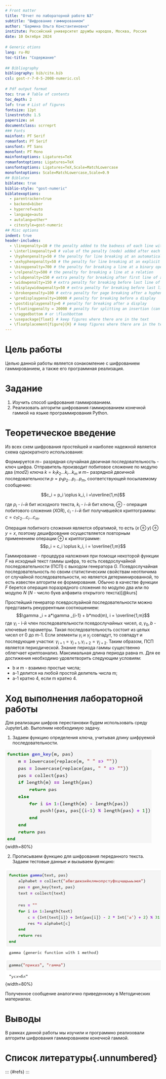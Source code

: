 ```yaml
---
# Front matter
title: "Отчет по лабораторной работе №3"
subtitle: "Шифрование гаммированием"
author: "Бармина Ольга Константиновна"
institute: Российский университет дружбы народов, Москва, Россия
date: 10 Октября 2024

# Generic otions
lang: ru-RU
toc-title: "Содержание"

## Bibliography
bibliography: bib/cite.bib
csl: gost-r-7-0-5-2008-numeric.csl

# Pdf output format
toc: true # Table of contents
toc_depth: 2
lof: true # List of figures
fontsize: 12pt
linestretch: 1.5
papersize: a4
documentclass: scrreprt
### Fonts
mainfont: PT Serif
romanfont: PT Serif
sansfont: PT Sans
monofont: PT Mono
mainfontoptions: Ligatures=TeX
romanfontoptions: Ligatures=TeX
sansfontoptions: Ligatures=TeX,Scale=MatchLowercase
monofontoptions: Scale=MatchLowercase,Scale=0.9
## Biblatex
biblatex: true
biblio-style: "gost-numeric"
biblatexoptions:
  - parentracker=true
  - backend=biber
  - hyperref=auto
  - language=auto
  - autolang=other*
  - citestyle=gost-numeric
## Misc options
indent: true
header-includes:
  - \linepenalty=10 # the penalty added to the badness of each line within a paragraph (no associated penalty node) Increasing the value makes tex try to have fewer lines in the paragraph.
  - \interlinepenalty=0 # value of the penalty (node) added after each line of a paragraph.
  - \hyphenpenalty=50 # the penalty for line breaking at an automatically inserted hyphen
  - \exhyphenpenalty=50 # the penalty for line breaking at an explicit hyphen
  - \binoppenalty=700 # the penalty for breaking a line at a binary operator
  - \relpenalty=500 # the penalty for breaking a line at a relation
  - \clubpenalty=150 # extra penalty for breaking after first line of a paragraph
  - \widowpenalty=150 # extra penalty for breaking before last line of a paragraph
  - \displaywidowpenalty=50 # extra penalty for breaking before last line before a display math
  - \brokenpenalty=100 # extra penalty for page breaking after a hyphenated line
  - \predisplaypenalty=10000 # penalty for breaking before a display
  - \postdisplaypenalty=0 # penalty for breaking after a display
  - \floatingpenalty = 20000 # penalty for splitting an insertion (can only be split footnote in standard LaTeX)
  - \raggedbottom # or \flushbottom
  - \usepackage{float} # keep figures where there are in the text
  - \floatplacement{figure}{H} # keep figures where there are in the text
---
```


# Цель работы

Целью данной работы является ознакомление с шифрованием гаммированием, а также его программная реализация.

# Задание

1. Изучить способ шифрования гаммированием.
2. Реализовать алгоритм шифрования гаммированием конечной гаммой на языке программирования Python.

# Теоретическое введение

Из всех схем шифрования простейшей и наиболее надежной является схема однократного использования:

Формируется $m-$ разрядная случайная двоичная последовательность - ключ шифра. Отправитель производит побитовое сложение по модулю два ($mod 2$) ключа $k=k_1 k_2 ... k_i ... k_m$ и $m-$ разрядной двоичной последовательности $p=p_1 p_2 ... p_i ... p_m$, соответствующей посылаемому сообщению:

$$c_i = p_i \oplus k_i, i =\overline{1,m}$$

где $p_i$ - $i-$й бит исходного текста, $k_i$ - $i-$й бит ключа, $\oplus$ - операция побитового сложения (XOR), $c_i$ - $i-$й бит получившейся криптограммы: $c=c_1 c_2 ... c_i ... c_m$.

Операция побитного сложения является обратимой, то есть $(x \oplus y) \oplus y = x$, поэтому дешифрование осуществляется повторным применением операции $\oplus$ к криптограмме:
$$p_i = c_i \oplus k_i, i = \overline{1,m}$$

Гаммирование - процедура наложения при помощи некоторой функции $F$ на исходный текст гаммы шифра, то есть псевдослучайной последовательности (ПСП) с выходом генератора $G$. Псевдослучайная последовательность по своим статистическим свойствам неотличима от случайной последовательности, но является детерминированной, то есть известен алгоритм ее формирования. Обычно в качестве функции $F$ берется операция поразрядного сложения по модулю два или по модулю $N$ ($N$ - число букв алфавита открытого текста)[@kurs]

Простейший генератор псевдослуайной последовательности можно представить рекуррентным соотношением:
$$\gamma _i = a*\gamma _{i-1} + b*mod(m), i = \overline{1,m}$$
где $\gamma _i$ - i-й член последовательности псевдослучайных чисел, $a,\gamma _0, b$ - ключевые параметры. Такая последовательность состоит из целых чисел от 0 до m-1. Если элементы $\gamma _i$ и $\gamma _j$ совпадут, то совпадут и последующие участки: $\gamma _{i+1} =\gamma _{j+1}, \gamma _{i+2}=\gamma _{j+2}$. Таким образом, ПСП является периодической. Знание периода гаммы существенно облегчает криптоанализ. Максимальная длина периода равна m. Для ее достижения необходимо удовлетворить следующим условиям:

- b и m - взаимно простые числа;
- a-1 делится на любой простой делитель числа m;
- a-1 кратно 4, если m кратно 4.

# Ход выполнения лабораторной работы

Для реализации шифров перестановки будем использовать среду JupyterLab. Выполним необходимую задачу.

1. Задаем функцию определения ключа, учитывая длину шифруемой последовательности.

![Ключ для реализации шифров](images/1.jpg){width=80%}

2. Прописываем функцию для шифрования переданного текста.
Задаем тестовые данные и вызываем функцию:

![Функция алгоритма шифрования конечной гаммой](images/2.jpg){width=80%}

Полученное сообщение аналогично приведенному в Методических материалах.

# Выводы

В рамках данной работы мы изучили и программно реализовали алгоритм шифрования гаммированием конечной гаммой.

# Список литературы{.unnumbered}

::: {#refs}
:::
